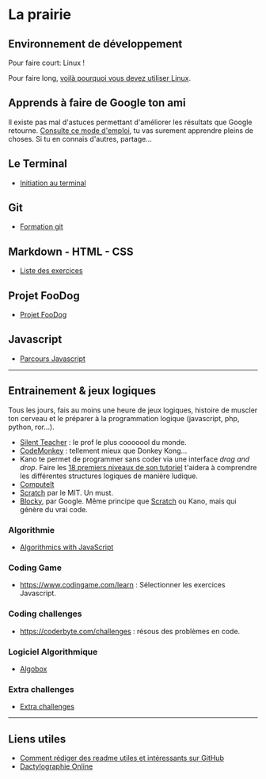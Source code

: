 # La prairie

## Environnement de développement

Pour faire court: Linux !

Pour faire long, [voilà pourquoi vous devez utiliser Linux](./linux.md).

## Apprends à faire de Google ton ami

Il existe pas mal d'astuces permettant d'améliorer les résultats que Google retourne. [Consulte ce mode d'emploi](UtiliserGoogle.md), tu vas surement apprendre pleins de choses. Si tu en connais d'autres, partage...

## Le Terminal

- [Initiation au terminal](terminal)

## Git

- [Formation git](./git)


## Markdown - HTML - CSS

- [Liste des exercices](html-css)

## Projet FooDog

* [Projet FooDog](Foodog)

## Javascript

* [Parcours Javascript](javascript)

---

## Entrainement & jeux logiques

Tous les jours, fais au moins une heure de jeux logiques, histoire de muscler ton cerveau et le préparer à la programmation logique (javascript, php, python, ror...).

- [Silent Teacher](http://silentteacher.toxicode.fr/) : le prof le plus cooooool du monde.
- [CodeMonkey](https://www.playcodemonkey.com/challenges/0) : tellement mieux que Donkey Kong...
- Kano te permet de programmer sans coder via une interface _drag and drop_. Faire les [18 premiers niveaux de son tutoriel](https://world.kano.me/coding-challenges/training) t'aidera à comprendre les différentes structures logiques de manière ludique. 
- [ComputeIt](http://compute-it.toxicode.fr/)
- [Scratch](https://scratch.mit.edu/) par le MIT. Un must.
- [Blocky](https://developers.google.com/blockly/), par Google. Même principe que [Scratch](https://scratch.mit.edu/) ou Kano, mais qui génère du vrai code.

### Algorithmie

- [Algorithmics with JavaScript](./js-basics-algo)

### Coding Game

- https://www.codingame.com/learn : Sélectionner les exercices Javascript. 

### Coding challenges

- https://coderbyte.com/challenges : résous des problèmes en code.

### Logiciel Algorithmique

* [Algobox](http://www.xm1math.net/algobox/index.html)

### Extra challenges

* [Extra challenges](extra-challenges.md)

----

## Liens utiles

- [Comment rédiger des readme utiles et intéressants sur GitHub](https://medium.com/becode/comment-faire-un-readme-sur-github-cc11f3df606a)
- [Dactylographie Online](https://www.dactylographie-online.com)


